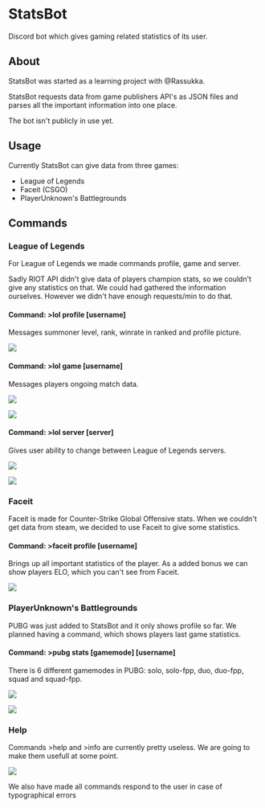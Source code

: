 # StatsBot

Discord bot which gives gaming related statistics of its user.

## About

StatsBot was started as a learning project with @Rassukka.

StatsBot requests data from game publishers API's as JSON files and parses all the important information into one place.

The bot isn't publicly in use yet.

## Usage

Currently StatsBot can give data from three games:
- League of Legends
- Faceit (CSGO)
- PlayerUnknown's Battlegrounds

## Commands

### League of Legends

For League of Legends we made commands profile, game and server.

Sadly RIOT API didn't give data of players champion stats, so we couldn't give any statistics on that.
We could had gathered the information ourselves. However we didn't have enough requests/min to do that.

#### Command: >lol profile [username]

Messages summoner level, rank, winrate in ranked and profile picture.

![](https://github.com/Akatixxc/statsbot/blob/master/images/lol_profile.JPG)

#### Command: >lol game [username]

Messages players ongoing match data.

![](https://github.com/Akatixxc/statsbot/blob/master/images/lol_game.JPG)

![](https://github.com/Akatixxc/statsbot/blob/master/images/lol_game2.JPG)

#### Command: >lol server [server]

Gives user ability to change between League of Legends servers.

![](https://github.com/Akatixxc/statsbot/blob/master/images/lol_server.JPG)

![](https://github.com/Akatixxc/statsbot/blob/master/images/lol_server_hint.JPG)

### Faceit

Faceit is made for Counter-Strike Global Offensive stats.
When we couldn't get data from steam, we decided to use Faceit to give some statistics.

#### Command: >faceit profile [username]

Brings up all important statistics of the player. As a added bonus we can show players ELO, which you can't see from Faceit.

![](https://github.com/Akatixxc/statsbot/blob/master/images/faceit_profile.JPG)

### PlayerUnknown's Battlegrounds

PUBG was just added to StatsBot and it only shows profile so far. We planned having a command, which shows players last game statistics.

#### Command: >pubg stats [gamemode] [username]

There is 6 different gamemodes in PUBG: solo, solo-fpp, duo, duo-fpp, squad and squad-fpp.

![](https://github.com/Akatixxc/statsbot/blob/master/images/pubg_stats.JPG)

![](https://github.com/Akatixxc/statsbot/blob/master/images/Hints.JPG)

### Help

Commands >help and >info are currently pretty useless. We are going to make them usefull at some point.

![](https://github.com/Akatixxc/statsbot/blob/master/images/help.JPG)

We also have made all commands respond to the user in case of typographical errors
